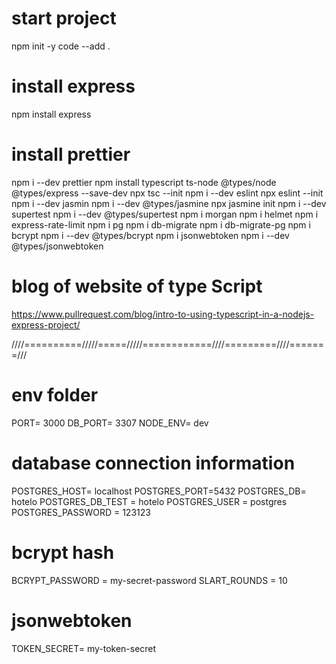 # start project

npm init -y
code --add .

# install express

npm install express

# install prettier

npm i --dev prettier
npm install typescript ts-node @types/node @types/express --save-dev
npx tsc --init
npm i --dev eslint
npx eslint --init
npm i --dev jasmin
npm i --dev @types/jasmine
npx jasmine init
npm i --dev supertest
npm i --dev @types/supertest
npm i morgan
npm i helmet
npm i express-rate-limit
npm i pg
npm i db-migrate
npm i db-migrate-pg
npm i bcrypt
npm i --dev @types/bcrypt
npm i jsonwebtoken
npm i --dev @types/jsonwebtoken

# blog of website of type Script

https://www.pullrequest.com/blog/intro-to-using-typescript-in-a-nodejs-express-project/

////==========/////=====/////============////=========////=======///

# env folder

PORT= 3000
DB_PORT= 3307
NODE_ENV= dev

# database connection information

POSTGRES_HOST= localhost
POSTGRES_PORT=5432
POSTGRES_DB= hotelo
POSTGRES_DB_TEST = hotelo
POSTGRES_USER = postgres
POSTGRES_PASSWORD = 123123

# bcrypt hash

BCRYPT_PASSWORD = my-secret-password
SLART_ROUNDS = 10

# jsonwebtoken

TOKEN_SECRET= my-token-secret
